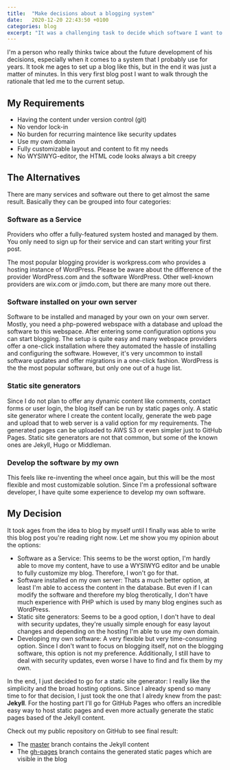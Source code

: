```yaml
---
title:  "Make decisions about a blogging system"
date:   2020-12-20 22:43:50 +0100
categories: blog
excerpt: "It was a challenging task to decide which software I want to use for this blog."
---
```


I'm a person who really thinks twice about the future development of his decisions, especially when it comes to a system that I probably use for years. It took me ages to set up a blog like this, but in the end it was just a matter of minutes. In this very first blog post I want to walk through the rationale that led me to the current setup.

## My Requirements

- Having the content under version control (git)
- No vendor lock-in
- No burden for recurring maintence like security updates
- Use my own domain
- Fully customizable layout and content to fit my needs
- No WYSIWYG-editor, the HTML code looks always a bit creepy


## The Alternatives

There are many services and software out there to get almost the same result. Basically they can be grouped into four categories:


### Software as a Service

Providers who offer a fully-featured system hosted and managed by them. You only need to sign up for their service and can start writing your first post.

The most popular blogging provider is workpress.com who provides a hosting instance of WordPress. Please be aware about the difference of the provider WordPress.com and the software WordPress. Other well-known providers are wix.com or jimdo.com, but there are many more out there.


### Software installed on your own server

Software to be installed and managed by your own on your own server. Mostly, you need a php-powered webspace with a database and upload the software to this webspace. After entering some configuration options you can start blogging. The setup is quite easy and many webspace providers offer a one-click installation where they automated the hassle of installing and configuring the software. However, it's very uncommon to install software updates and offer migrations in a one-click fashion. WordPress is the the most popular software, but only one out of a huge list.


### Static site generators

Since I do not plan to offer any dynamic content like comments, contact forms or user login, the blog itself can be run by static pages only. A static site generator where I create the content locally, generate the web page and upload that to web server is a valid option for my requirements. The generated pages can be uploaded to AWS S3 or even simpler just to GitHub Pages. Static site generators are not that common, but some of the known ones are Jekyll, Hugo or Middleman.


### Develop the software by my own

This feels like re-inventing the wheel once again, but this will be the most flexible and most customizable solution. Since I'm a professional software developer, I have quite some experience to develop my own software.

## My Decision

It took ages from the idea to blog by myself until I finally was able to write this blog post you're reading right now. Let me show you my opinion about the options:

- Software as a Service: This seems to be the worst option, I'm hardly able to move my content, have to use a WYSIWYG editor and be unable to fully customize my blog. Therefore, I won't go for that.
- Software installed on my own server: Thats a much better option, at least I'm able to access the content in the database. But even if I can modify the software and therefore my blog therotically, I don't have much experience with PHP which is used by many blog engines such as WordPress.
- Static site generators: Seems to be a good option, I don't have to deal with security updates, they're usually simple enough for easy layout changes and depending on the hosting I'm able to use my own domain.
- Developing my own software: A very flexible but very time-consuming option. Since I don't want to focus on blogging itself, not on the blogging software, this option is not my preference. Additionally, I still have to deal with security updates, even worse I have to find and fix them by my own.

In the end, I just decided to go for a static site generator: I really like the simplicity and the broad hosting options. Since I already spend so many time to for that decision, I just took the one that I alredy knew from the past: **Jekyll**. For the hosting part I'll go for GitHub Pages who offers an incredible easy way to host static pages and even more actually generate the static pages based of the Jekyll content.

Check out my public repository on GitHub to see final result:
  - The [master](https://github.com/ThomasPr/ThomasPr.github.io/tree/master) branch contains the Jekyll content
  - The [gh-pages](https://github.com/ThomasPr/ThomasPr.github.io/tree/gh-pages) branch contains the generated static pages which are visible in the blog


